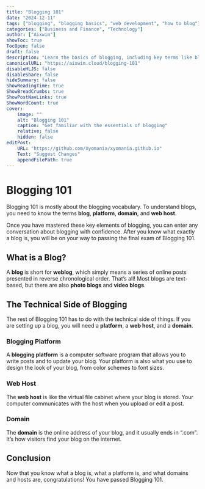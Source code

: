 ```yaml
---
title: "Blogging 101"
date: "2024-12-11"
tags: ["blogging", "blogging basics", "web development", "how to blog"]
categories: ["Business and Finance", "Technology"]
author: ["Aixwim"]
showToc: true
TocOpen: false
draft: false
description: "Learn the basics of blogging, including key terms like blog, platform, domain, and web host."
canonicalURL: "https://aixwim.cloud/blogging-101"
disableHLJS: false
disableShare: false
hideSummary: false
ShowReadingTime: true
ShowBreadCrumbs: true
ShowPostNavLinks: true
ShowWordCount: true
cover:
    image: ""
    alt: "Blogging 101"
    caption: "Get familiar with the essentials of blogging"
    relative: false
    hidden: false
editPost:
    URL: "https://github.com/Xyomania/xyomania.github.io"
    Text: "Suggest Changes"
    appendFilePath: true
---
```


# Blogging 101

Blogging 101 is mostly about the blogging vocabulary. To understand blogs, you need to know the terms **blog**, **platform**, **domain**, and **web host**.

Once you have mastered these key elements of blogging, you can enter any conversation about blogging with confidence. After you know what exactly a blog is, you will be on your way to passing the final exam of Blogging 101.

## What is a Blog?

A **blog** is short for **weblog**, which simply means a series of online posts presented in reverse chronological order. That’s all! Most blogs are text-based, but there are also **photo blogs** and **video blogs**.

## The Technical Side of Blogging

The rest of Blogging 101 has to do with the technical side of things. If you are setting up a blog, you will need a **platform**, a **web host**, and a **domain**.

### Blogging Platform

A **blogging platform** is a computer software program that allows you to write posts and to update your blog. Your platform is also what you use to design the look of your blog, from color schemes to font sizes.

### Web Host

The **web host** is like the virtual file cabinet where your blog is stored. Your computer communicates with the host when you upload or edit a post.

### Domain

The **domain** is the online address of your blog, and it usually ends in “.com”. It’s how visitors find your blog on the internet.

## Conclusion

Now that you know what a blog is, what a platform is, and what domains and hosts are, congratulations! You have passed Blogging 101.
